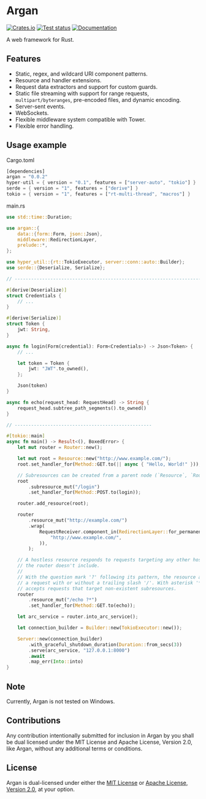 # Argan

[![Crates.io](https://img.shields.io/crates/v/argan)](https://crates.io/crates/argan)
[![Test status](https://github.com/argan-rs/argan/actions/workflows/CI.yml/badge.svg?branch=main)](https://github.com/argan-rs/argan/actions/workflows/CI.yml)
[![Documentation](https://docs.rs/argan/badge.svg)](https://docs.rs/argan)

A web framework for Rust.

## Features

  * Static, regex, and wildcard URI component patterns.
  * Resource and handler extensions.
  * Request data extractors and support for custom guards.
  * Static file streaming with support for range requests, `multipart/byteranges`,
    pre-encoded files, and dynamic encoding.
  * Server-sent events.
  * WebSockets.
  * Flexible middleware system compatible with Tower.
  * Flexible error handling.



## Usage example

Cargo.toml

```Rust
[dependencies]
argan = "0.0.2"
hyper-util = { version = "0.1", features = ["server-auto", "tokio"] }
serde = { version = "1", features = ["derive"] }
tokio = { version = "1", features = ["rt-multi-thread", "macros"] }
```

main.rs

```Rust
use std::time::Duration;

use argan::{
	data::{form::Form, json::Json},
	middleware::RedirectionLayer,
	prelude::*,
};

use hyper_util::{rt::TokioExecutor, server::conn::auto::Builder};
use serde::{Deserialize, Serialize};

// --------------------------------------------------------------------------------

#[derive(Deserialize)]
struct Credentials {
	// ...
}

#[derive(Serialize)]
struct Token {
	jwt: String,
}

async fn login(Form(credential): Form<Credentials>) -> Json<Token> {
	// ...

	let token = Token {
		jwt: "JWT".to_owned(),
	};

	Json(token)
}

async fn echo(request_head: RequestHead) -> String {
	request_head.subtree_path_segments().to_owned()
}

// --------------------------------------------------

#[tokio::main]
async fn main() -> Result<(), BoxedError> {
	let mut router = Router::new();

	let mut root = Resource::new("http://www.example.com/");
	root.set_handler_for(Method::GET.to(|| async { "Hello, World!" }));

	// Subresources can be created from a parent node (`Resource`, `Router`).
	root
		.subresource_mut("/login")
		.set_handler_for(Method::POST.to(login));

	router.add_resource(root);

	router
		.resource_mut("http://example.com/")
		.wrap(
			RequestReceiver.component_in(RedirectionLayer::for_permanent_redirection_to_prefix(
				"http://www.example.com/",
			)),
		);

	// A hostless resource responds to requests targeting any other host that
	// the router doesn't include.
	//
	// With the question mark '?' following its pattern, the resource accepts
	// a request with or without a trailing slash '/'. With asterisk '*', it
	// accepts requests that target non-existent subresources.
	router
		.resource_mut("/echo ?*")
		.set_handler_for(Method::GET.to(echo));

	let arc_service = router.into_arc_service();

	let connection_builder = Builder::new(TokioExecutor::new());

	Server::new(connection_builder)
		.with_graceful_shutdown_duration(Duration::from_secs(3))
		.serve(arc_service, "127.0.0.1:8000")
		.await
		.map_err(Into::into)
}
```

## Note

Currently, Argan is not tested on Windows.

## Contributions

Any contribution intentionally submitted for inclusion in Argan by you shall be dual licensed
under the MIT License and Apache License, Version 2.0, like Argan, without any additional terms
or conditions.

## License

Argan is dual-licensed under either the [MIT License](LICENSE-MIT) or
[Apache License, Version 2.0](LICENSE-APACHE), at your option.
